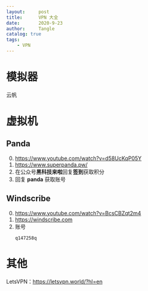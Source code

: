 ```yaml
---
layout:     post
title:      VPN 大全
date:       2020-9-23
author:     Tangle
catalog: true
tags:
    - VPN
---
```


# 模拟器

云帆

# 虚拟机

## Panda

0. <https://www.youtube.com/watch?v=d58UcKqP05Y> 
0. <https://www.superpanda.pw/>
0. 在公众号**黑科技来啦**回复**签到**获取积分
0. 回复 **panda** 获取账号

## Windscribe

0. <https://www.youtube.com/watch?v=BcsCBZqt2m4>
0. <https://windscribe.com>
0. 账号
    ```
    q147258q
    ```

# 其他

LetsVPN：<https://letsvpn.world/?hl=en>
